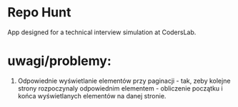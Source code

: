 # Repo Hunt
App designed for a technical interview simulation at CodersLab.

# uwagi/problemy:

1. Odpowiednie wyświetlanie elementów przy paginacji - tak, zeby
kolejne strony rozpoczynaly odpowiednim elementem - obliczenie początku i końca wyświetlanych elementów na danej stronie. 


